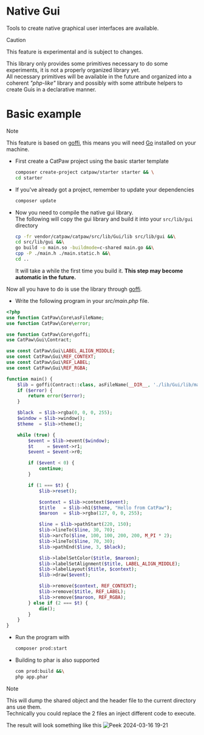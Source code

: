 # Native Gui

Tools to create native graphical user interfaces are available.


> [!CAUTION]
> This feature is experimental and is subject to changes.


This library only provides some primitives necessary to do some experiments, it is not a properly organized library yet.\
All necessary primitives will be available in the future and organized into a coherent _"php-like"_ library and possibly with some attribute helpers to create Guis in a declarative manner.

# Basic example

> [!NOTE]
> This feature is based on [goffi](./28.goffi.md),
> this means you will need [Go](https://go.dev/) installed on your machine.


- First create a CatPaw project using the basic starter template
  ```sh
  composer create-project catpaw/starter starter && \
  cd starter
  ```
- If you've already got a project, remember to update your dependencies
  ```sh
  composer update
  ```
- Now you need to compile the native gui library.\
  The following will copy the gui library and build it into your `src/lib/gui` directory
  ```sh
  cp -fr vendor/catpaw/catpaw/src/lib/Gui/lib src/lib/gui &&\
  cd src/lib/gui &&\
  go build -o main.so -buildmode=c-shared main.go &&\
  cpp -P ./main.h ./main.static.h &&\
  cd ..
  ```
  It will take a while the first time you build it.
  __This step may become automatic in the future.__

Now all you have to do is use the library through [goffi](./28.goffi.md).

- Write the following program in your _src/main.php_ file.

```php
<?php
use function CatPaw\Core\asFileName;
use function CatPaw\Core\error;

use function CatPaw\Core\goffi;
use CatPaw\Gui\Contract;

use const CatPaw\Gui\LABEL_ALIGN_MIDDLE;
use const CatPaw\Gui\REF_CONTEXT;
use const CatPaw\Gui\REF_LABEL;
use const CatPaw\Gui\REF_RGBA;

function main() {
    $lib = goffi(Contract::class, asFileName(__DIR__, './lib/Gui/lib/main.so')->withPhar())->try($error);
    if ($error) {
        return error($error);
    }

    $black  = $lib->rgba(0, 0, 0, 255);
    $window = $lib->window();
    $theme  = $lib->theme();

    while (true) {
        $event = $lib->event($window);
        $t     = $event->r1;
        $event = $event->r0;

        if ($event < 0) {
            continue;
        }

        if (1 === $t) {
            $lib->reset();

            $context = $lib->context($event);
            $title   = $lib->h1($theme, "Hello from CatPaw");
            $maroon  = $lib->rgba(127, 0, 0, 255);

            $line = $lib->pathStart(220, 150);
            $lib->lineTo($line, 30, 70);
            $lib->arcTo($line, 100, 100, 200, 200, M_PI * 2);
            $lib->lineTo($line, 70, 30);
            $lib->pathEnd($line, 3, $black);

            $lib->labelSetColor($title, $maroon);
            $lib->labelSetAlignment($title, LABEL_ALIGN_MIDDLE);
            $lib->labelLayout($title, $context);
            $lib->draw($event);

            $lib->remove($context, REF_CONTEXT);
            $lib->remove($title, REF_LABEL);
            $lib->remove($maroon, REF_RGBA);
        } else if (2 === $t) {
            die();
        }
    }
}
```

- Run the program with
  ```sh
  composer prod:start
  ```

- Building to phar is also supported
  ```sh
  com prod:build &&\
  php app.phar
  ```

> [!NOTE]
> This will dump the shared object and the header file to the current directory ans use them.\
> Technically you could replace the 2 files an inject different code to execute.


The result will look something like this
![Peek 2024-03-16 19-21](https://github.com/tncrazvan/catpaw/assets/6891346/784808f6-0f75-4fe9-b82b-28cf1cb22eaf)

